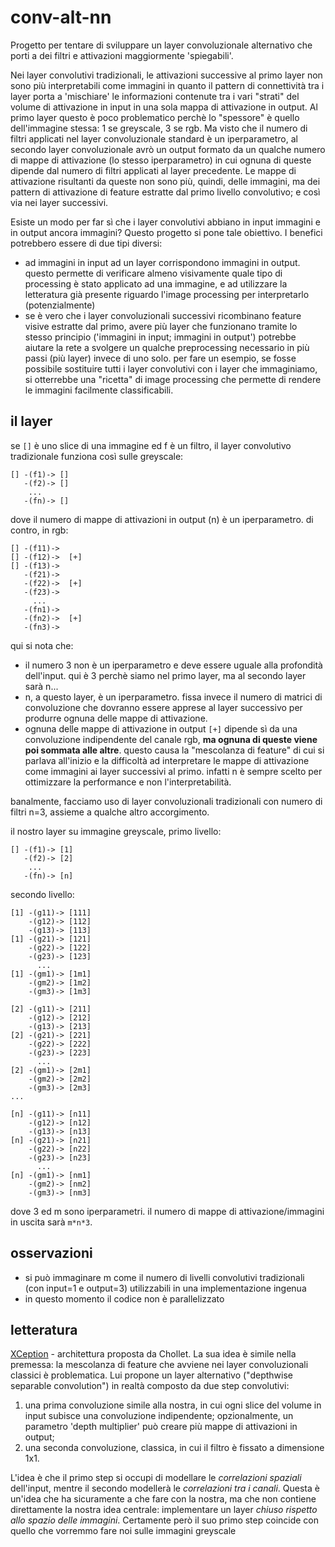# conv-alt-nn

Progetto per tentare di sviluppare un layer convoluzionale alternativo che porti a dei filtri e attivazioni
maggiormente 'spiegabili'.

Nei layer convolutivi tradizionali, le attivazioni successive al primo layer non sono più interpretabili
come immagini in quanto il pattern di connettività tra i layer porta a 'mischiare' le informazioni contenute
tra i vari "strati" del volume di attivazione in input in una sola mappa di attivazione in output. 
Al primo layer questo è poco problematico perchè lo  "spessore" è quello dell'immagine stessa: 1 se greyscale,
3 se rgb. Ma visto che il numero di filtri applicati nel layer convoluzionale standard è un iperparametro, 
al secondo layer convoluzionale avrò un output formato da un qualche numero di mappe di attivazione (lo stesso
iperparametro) in cui ognuna di queste dipende dal numero di filtri applicati al layer precedente. Le mappe
di attivazione risultanti da queste non sono più, quindi, delle immagini, ma dei pattern di attivazione di feature
estratte dal primo livello convolutivo; e così via nei layer successivi.

Esiste un modo per far sì che i layer convolutivi abbiano in input immagini e in output ancora immagini?
Questo progetto si pone tale obiettivo. I benefici potrebbero essere di due tipi diversi:

* ad immagini in input ad un layer corrispondono immagini in output. questo permette di verificare almeno visivamente
quale tipo di processing è stato applicato ad una immagine, e ad utilizzare la letteratura già presente riguardo l'image
processing per interpretarlo (potenzialmente)
* se è vero che i layer convoluzionali successivi ricombinano feature visive estratte dal primo, avere più layer che
funzionano tramite lo stesso principio ('immagini in input; immagini in output') potrebbe aiutare la rete a svolgere 
un qualche preprocessing necessario  in più passi (più layer) invece di uno solo. per fare un esempio, se fosse possibile 
sostituire tutti i layer convolutivi con i layer che immaginiamo, si otterrebbe una "ricetta" di image processing che permette
di rendere le immagini facilmente classificabili.

## il layer

se ```[]``` è uno slice di una immagine ed f è un filtro, il layer convolutivo tradizionale funziona così sulle greyscale:

```
[] -(f1)-> []
   -(f2)-> []
    ...   
   -(fn)-> []
```

dove il numero di mappe di attivazioni in output (n) è un iperparametro. di contro, in rgb:

```
[] -(f11)-> 
[] -(f12)->  [+]
[] -(f13)-> 
   -(f21)->
   -(f22)->  [+]
   -(f23)->
     ...
   -(fn1)->
   -(fn2)->  [+]
   -(fn3)->
```

qui si nota che:
* il numero 3 non è un iperparametro e deve essere uguale alla profondità dell'input. qui è 3 perchè siamo nel primo layer, ma al secondo layer
sarà n...
* n, a questo layer, è un iperparametro. fissa invece il numero di matrici di convoluzione che dovranno essere apprese al layer successivo per 
produrre ognuna delle mappe di attivazione.
* ognuna delle mappe di attivazione in output ```[+]``` dipende sì da una convoluzione indipendente del canale rgb, **ma ognuna di queste viene 
poi sommata alle altre**. questo causa la "mescolanza di feature" di cui si parlava all'inizio e la difficoltà ad interpretare le mappe
di attivazione come immagini ai layer successivi al primo. infatti n è sempre scelto per ottimizzare la performance e non l'interpretabilità.

banalmente, facciamo uso di layer convoluzionali tradizionali con numero di filtri n=3, assieme a qualche altro accorgimento.

il nostro layer su immagine greyscale, primo livello:

```
[] -(f1)-> [1]
   -(f2)-> [2]
    ...
   -(fn)-> [n]
```

secondo livello:

```
[1] -(g11)-> [111]
    -(g12)-> [112]
    -(g13)-> [113]
[1] -(g21)-> [121]
    -(g22)-> [122]
    -(g23)-> [123]
      ...
[1] -(gm1)-> [1m1]
    -(gm2)-> [1m2]
    -(gm3)-> [1m3]

[2] -(g11)-> [211]
    -(g12)-> [212]
    -(g13)-> [213]
[2] -(g21)-> [221]
    -(g22)-> [222]
    -(g23)-> [223]
      ...
[2] -(gm1)-> [2m1]
    -(gm2)-> [2m2]
    -(gm3)-> [2m3]
...

[n] -(g11)-> [n11]
    -(g12)-> [n12]
    -(g13)-> [n13]
[n] -(g21)-> [n21]
    -(g22)-> [n22]
    -(g23)-> [n23]
      ...
[n] -(gm1)-> [nm1]
    -(gm2)-> [nm2]
    -(gm3)-> [nm3]
```

dove 3 ed m sono iperparametri. il numero di mappe di attivazione/immagini in uscita sarà ```m*n*3```.

## osservazioni
* si può immaginare m come il numero di livelli convolutivi tradizionali (con input=1 e output=3) utilizzabili in una implementazione ingenua
* in questo momento il codice non è parallelizzato

## letteratura
[XCeption](https://arxiv.org/pdf/1610.02357.pdf) - architettura proposta da Chollet. La sua idea è simile nella premessa: la mescolanza di feature
che avviene nei layer convoluzionali classici è problematica. Lui propone un layer alternativo ("depthwise separable convolution") in realtà
composto da due step convolutivi:
1. una prima convoluzione simile alla nostra, in cui ogni slice del volume in input subisce una convoluzione indipendente; opzionalmente,
un parametro 'depth multiplier' può creare più mappe di attivazioni in output;
2. una seconda convoluzione, classica, in cui il filtro è fissato a dimensione 1x1.

L'idea è che il primo step si occupi di modellare le *correlazioni spaziali* dell'input, mentre il secondo modellerà le *correlazioni tra i canali*.
Questa è un'idea che ha sicuramente a che fare con la nostra, ma che non contiene direttamente la nostra idea centrale: implementare un layer *chiuso
rispetto allo spazio delle immagini*. Certamente però il suo primo step coincide con quello che vorremmo fare noi sulle immagini greyscale
